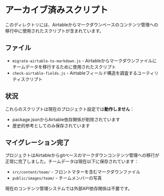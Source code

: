 # アーカイブ済みスクリプト

このディレクトリには、Airtableからマークダウンベースのコンテンツ管理への移行中に使用されたスクリプトが含まれています。

## ファイル

- `migrate-airtable-to-markdown.js` - Airtableからマークダウンファイルにチームデータを移行するために使用されたスクリプト
- `check-airtable-fields.js` - Airtableフィールド構造を調査するユーティリティスクリプト

## 状況

これらのスクリプトは現在のプロジェクト設定では**動作しません**：
- package.jsonからAirtable依存関係が削除されています
- 歴史的参考としてのみ保存されています

## マイグレーション完了

プロジェクトはAirtableからgitベースのマークダウンコンテンツ管理への移行が正常に完了しました。チームデータは現在以下に保存されています：
- `src/content/team/` - フロントマターを含むマークダウンファイル
- `public/images/team/` - チームメンバーの写真

現在のコンテンツ管理システムでは外部API依存関係は不要です。